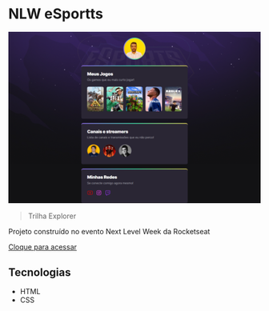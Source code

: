# NLW eSportts

![previel](./.github/previel.png)

> Trilha Explorer

Projeto construído no evento Next Level Week da Rocketseat

[Cloque para acessar](https://github.com/emanuel433/nlwesports)

## Tecnologias

- HTML
- CSS
